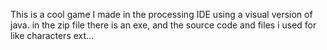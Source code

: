 This is a cool game I made in the processing IDE using a visual version of java.
in the zip file there is an exe, and the source code and files i used for like characters ext...
